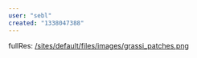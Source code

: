```yaml
---
user: "sebl"
created: "1338047388"
---
```


fullRes: [/sites/default/files/images/grassi_patches.png](/sites/default/files/images/grassi_patches.png)
